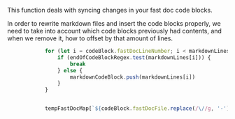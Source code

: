 This function deals with syncing changes in your fast doc code blocks.


In order to rewrite markdown files and insert the code blocks properly, we need to take into account
which code blocks previously had contents, and when we remove it, how to offset by that amount of lines.
``` javascript @fastdoc ./fast-docs-getFastDocBlockChanges.mjs:34-43
            for (let i = codeBlock.fastDocLineNumber; i < markdownLines.length; i++) {
                if (endOfCodeBlockRegex.test(markdownLines[i])) {
                    break
                } else {
                    markdownCodeBlock.push(markdownLines[i])
                }
            }


            tempFastDocMap[`${codeBlock.fastDocFile.replace(/\//g, '-')}:${codeBlock.fastDocLineNumber}`] = codeBlockLines.join("\n")
```